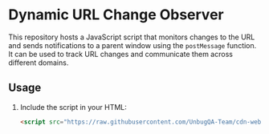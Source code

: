 # Dynamic URL Change Observer

This repository hosts a JavaScript script that monitors changes to the URL and sends notifications to a parent window using the `postMessage` function. It can be used to track URL changes and communicate them across different domains.

## Usage

1. Include the script in your HTML:

   ```html
   <script src="https://raw.githubusercontent.com/UnbugQA-Team/cdn-webevaluation/main/script.js?token=GHSAT0AAAAAACF6NUHWINU37F24K4V53JPCZHBIJZQ"></script>


